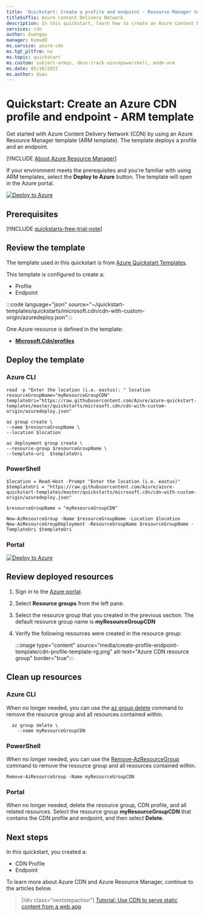 ```yaml
---
title: 'Quickstart: Create a profile and endpoint - Resource Manager template'
titleSuffix: Azure Content Delivery Network
description: In this quickstart, learn how to create an Azure Content Delivery Network profile and endpoint a Resource Manager template
services: cdn
author: duongau
manager: KumudD
ms.service: azure-cdn
ms.tgt_pltfrm: na
ms.topic: quickstart
ms.custom: subject-armqs, devx-track-azurepowershell, mode-arm
ms.date: 05/10/2021
ms.author: duau
---
```


# Quickstart: Create an Azure CDN profile and endpoint - ARM template

Get started with Azure Content Delivery Network (CDN) by using an Azure Resource Manager template (ARM template). The template deploys a profile and an endpoint.

[!INCLUDE [About Azure Resource Manager](../../includes/resource-manager-quickstart-introduction.md)]

If your environment meets the prerequisites and you're familiar with using ARM templates, select the **Deploy to Azure** button. The template will open in the Azure portal.

[![Deploy to Azure](../media/template-deployments/deploy-to-azure.svg)](https://portal.azure.com/#create/Microsoft.Template/uri/https%3A%2F%2Fraw.githubusercontent.com%2FAzure%2Fazure-quickstart-templates%2Fmaster%2Fquickstarts%2Fmicrosoft.cdn%2Fcdn-with-custom-origin%2Fazuredeploy.json)

## Prerequisites

[!INCLUDE [quickstarts-free-trial-note](../../includes/quickstarts-free-trial-note.md)]

## Review the template

The template used in this quickstart is from [Azure Quickstart Templates](https://azure.microsoft.com/resources/templates/cdn-with-custom-origin/).

This template is configured to create a:

* Profile
* Endpoint

:::code language="json" source="~/quickstart-templates/quickstarts/microsoft.cdn/cdn-with-custom-origin/azuredeploy.json":::

One Azure resource is defined in the template:

* **[Microsoft.Cdn/profiles](/azure/templates/microsoft.cdn/profiles)**

## Deploy the template

### Azure CLI

```azurecli-interactive
read -p "Enter the location (i.e. eastus): " location
resourceGroupName="myResourceGroupCDN"
templateUri="https://raw.githubusercontent.com/Azure/azure-quickstart-templates/master/quickstarts/microsoft.cdn/cdn-with-custom-origin/azuredeploy.json"

az group create \
--name $resourceGroupName \
--location $location

az deployment group create \
--resource-group $resourceGroupName \
--template-uri  $templateUri
```

### PowerShell

```azurepowershell-interactive
$location = Read-Host -Prompt "Enter the location (i.e. eastus)"
$templateUri = "https://raw.githubusercontent.com/Azure/azure-quickstart-templates/master/quickstarts/microsoft.cdn/cdn-with-custom-origin/azuredeploy.json"

$resourceGroupName = "myResourceGroupCDN"

New-AzResourceGroup -Name $resourceGroupName -Location $location
New-AzResourceGroupDeployment -ResourceGroupName $resourceGroupName -TemplateUri $templateUri
```

### Portal

[![Deploy to Azure](../media/template-deployments/deploy-to-azure.svg)](https://portal.azure.com/#create/Microsoft.Template/uri/https%3A%2F%2Fraw.githubusercontent.com%2FAzure%2Fazure-quickstart-templates%2Fmaster%2Fquickstarts%2Fmicrosoft.cdn%2Fcdn-with-custom-origin%2Fazuredeploy.json)

## Review deployed resources

1. Sign in to the [Azure portal](https://portal.azure.com).

2. Select **Resource groups** from the left pane.

3. Select the resource group that you created in the previous section. The default resource group name is **myResourceGroupCDN**

4. Verify the following resources were created in the resource group:

    :::image type="content" source="media/create-profile-endpoint-template/cdn-profile-template-rg.png" alt-text="Azure CDN resource group" border="true":::

## Clean up resources

### Azure CLI

When no longer needed, you can use the [az group delete](/cli/azure/group#az_group_delete) command to remove the resource group and all resources contained within.

```azurecli-interactive
  az group delete \
    --name myResourceGroupCDN
```

### PowerShell

When no longer needed, you can use the [Remove-AzResourceGroup](/powershell/module/az.resources/remove-azresourcegroup) command to remove the resource group and all resources contained within.

```azurepowershell-interactive
Remove-AzResourceGroup -Name myResourceGroupCDN
```

### Portal

When no longer needed, delete the resource group, CDN profile, and all related resources. Select the resource group **myResourceGroupCDN** that contains the CDN profile and endpoint, and then select **Delete**.

## Next steps

In this quickstart, you created a:

* CDN Profile
* Endpoint

To learn more about Azure CDN and Azure Resource Manager, continue to the articles below.

> [!div class="nextstepaction"]
> [Tutorial: Use CDN to serve static content from a web app](cdn-add-to-web-app.md)
